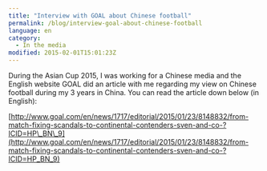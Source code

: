 ```yaml
---
title: "Interview with GOAL about Chinese football"
permalink: /blog/interview-goal-about-chinese-football
language: en
category:
  - In the media
modified: 2015-02-01T15:01:23Z
---
```


During the Asian Cup 2015, I was working for a Chinese media and the English website GOAL did an article with me regarding my view on Chinese football during my 3 years in China. You can read the article down below (in English):

[http://www.goal.com/en/news/1717/editorial/2015/01/23/8148832/from-match-fixing-scandals-to-continental-contenders-sven-and-co-?ICID=HP\_BN\_9](http://www.goal.com/en/news/1717/editorial/2015/01/23/8148832/from-match-fixing-scandals-to-continental-contenders-sven-and-co-?ICID=HP_BN_9)
